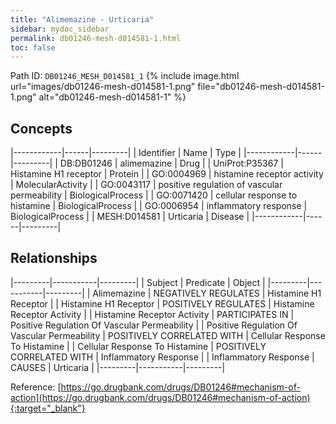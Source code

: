 ```yaml
---
title: "Alimemazine - Urticaria"
sidebar: mydoc_sidebar
permalink: db01246-mesh-d014581-1.html
toc: false 
---
```



Path ID: `DB01246_MESH_D014581_1`
{% include image.html url="images/db01246-mesh-d014581-1.png" file="db01246-mesh-d014581-1.png" alt="db01246-mesh-d014581-1" %}

## Concepts

|------------|------|---------|
| Identifier | Name | Type    |
|------------|------|---------|
| DB:DB01246 | alimemazine | Drug |
| UniProt:P35367 | Histamine H1 receptor | Protein |
| GO:0004969 | histamine receptor activity | MolecularActivity |
| GO:0043117 | positive regulation of vascular permeability | BiologicalProcess |
| GO:0071420 | cellular response to histamine | BiologicalProcess |
| GO:0006954 | inflammatory response | BiologicalProcess |
| MESH:D014581 | Urticaria | Disease |
|------------|------|---------|

## Relationships

|---------|-----------|---------|
| Subject | Predicate | Object  |
|---------|-----------|---------|
| Alimemazine | NEGATIVELY REGULATES | Histamine H1 Receptor |
| Histamine H1 Receptor | POSITIVELY REGULATES | Histamine Receptor Activity |
| Histamine Receptor Activity | PARTICIPATES IN | Positive Regulation Of Vascular Permeability |
| Positive Regulation Of Vascular Permeability | POSITIVELY CORRELATED WITH | Cellular Response To Histamine |
| Cellular Response To Histamine | POSITIVELY CORRELATED WITH | Inflammatory Response |
| Inflammatory Response | CAUSES | Urticaria |
|---------|-----------|---------|

Reference: [https://go.drugbank.com/drugs/DB01246#mechanism-of-action](https://go.drugbank.com/drugs/DB01246#mechanism-of-action){:target="_blank"}